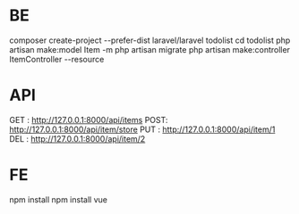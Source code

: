 # BE
composer create-project --prefer-dist laravel/laravel todolist
cd todolist
php artisan make:model Item -m
php artisan migrate
php artisan make:controller ItemController --resource

# API
GET : http://127.0.0.1:8000/api/items
POST: http://127.0.0.1:8000/api/item/store
PUT : http://127.0.0.1:8000/api/item/1
DEL : http://127.0.0.1:8000/api/item/2

# FE
npm install
npm install vue
